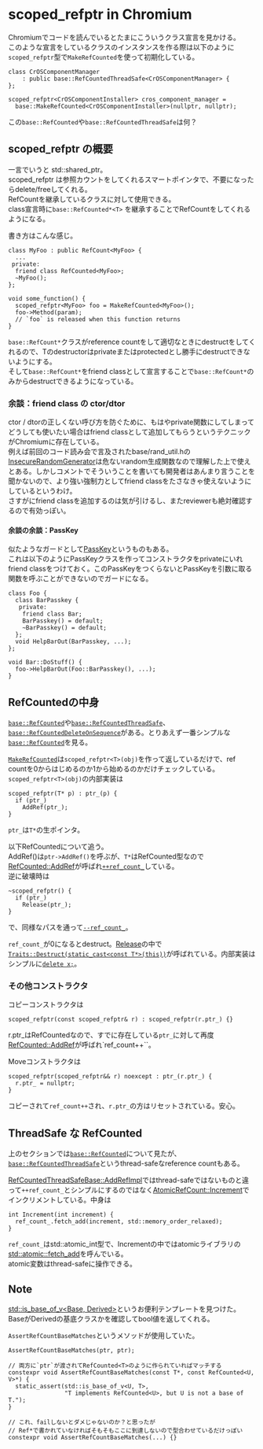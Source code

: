 # scoped_refptr in Chromium

Chromiumでコードを読んでいるとたまにこういうクラス宣言を見かける。  
このような宣言をしているクラスのインスタンスを作る際は以下のように`scoped_refptr`型で`MakeRefCounted`を使って初期化している。
```cpp=
class CrOSComponentManager
    : public base::RefCountedThreadSafe<CrOSComponentManager> {
};

scoped_refptr<CrOSComponentInstaller> cros_component_manager =
  base::MakeRefCounted<CrOSComponentInstaller>(nullptr, nullptr);
```

この`base::RefCounted`や`base::RefCountedThreadSafe`は何？

## scoped_refptr の概要
一言でいうと std::shared_ptr。  
scoped_refptr は参照カウントをしてくれるスマートポインタで、不要になったらdelete/freeしてくれる。  
RefCountを継承しているクラスに対して使用できる。  
class宣言時に`base::RefCounted*<T>` を継承することでRefCountをしてくれるようになる。

書き方はこんな感じ。
```cpp=
class MyFoo : public RefCount<MyFoo> {
  ...
 private:
  friend class RefCounted<MyFoo>;
  ~MyFoo();
};

void some_function() {
  scoped_refptr<MyFoo> foo = MakeRefCounted<MyFoo>();
  foo->Method(param);
  // `foo` is released when this function returns
}
```
`base::RefCount*`クラスがreference countをして適切なときにdestructをしてくれるので、Tのdestructorはprivateまたはprotectedとし勝手にdestructできないようにする。  
そして`base::RefCount*`をfriend classとして宣言することで`base::RefCount*`のみからdestructできるようになっている。

### 余談：friend class の ctor/dtor
ctor / dtorの正しくない呼び方を防ぐために、もはやprivate関数にしてしまってどうしても使いたい場合はfriend classとして追加してもらうというテクニックがChromiumに存在している。  
例えば前回のコード読み会で言及されたbase/rand_util.hの[InsecureRandomGenerator](https://source.chromium.org/chromium/chromium/src/+/main:base/rand_util.h;l=167;drc=87e35a8b1e7ab08439f4a72e3b9e6bff3467b912)は危ないrandom生成関数なので理解した上で使えとある。しかしコメントでそういうことを書いても開発者はあんまり言うことを聞かないので、より強い強制力としてfriend classをたさなきゃ使えないようにしているというわけ。  
さすがにfriend classを追加するのは気が引けるし、またreviewerも絶対確認するので有効っぽい。
#### 余談の余談：PassKey
似たようなガードとして[PassKey](https://chromium.googlesource.com/chromium/src/+/HEAD/docs/patterns/passkey.md)というものもある。  
これは以下のようにPassKeyクラスを作ってコンストラクタをprivateにいれfriend classをつけておく。このPassKeyをつくらないとPassKeyを引数に取る関数を呼ぶことができないのでガードになる。
```cpp=
class Foo {
  class BarPasskey {
   private:
    friend class Bar;
    BarPasskey() = default;
    ~BarPasskey() = default;
  };
  void HelpBarOut(BarPasskey, ...);
};

void Bar::DoStuff() {
  foo->HelpBarOut(Foo::BarPasskey(), ...);
}
```
## RefCountedの中身

[`base::RefCounted`](https://source.chromium.org/chromium/chromium/src/+/main:base/memory/ref_counted.h;l=335;drc=4b5e28be48f7b6d85f6b05d7e53bcd5591ac7665)や[`base::RefCountedThreadSafe`](https://source.chromium.org/chromium/chromium/src/+/main:base/memory/ref_counted.h;l=402;drc=4b5e28be48f7b6d85f6b05d7e53bcd5591ac7665)、[`base::RefCountedDeleteOnSequence`](https://source.chromium.org/chromium/chromium/src/+/refs/heads/main:base/memory/ref_counted_delete_on_sequence.h;l=33;drc=b0e89488c257ea10c5b433b7ff037150bacbade6)がある。とりあえず一番シンプルな[`base::RefCounted`](https://source.chromium.org/chromium/chromium/src/+/main:base/memory/ref_counted.h;l=335;drc=4b5e28be48f7b6d85f6b05d7e53bcd5591ac7665)を見る。

[`MakeRefCounted`](https://source.chromium.org/chromium/chromium/src/+/main:base/memory/scoped_refptr.h;l=154;drc=8a7e15d1d2f4f74b9f737e3684c477f15fd012c9)は`scoped_refptr<T>(obj)`を作って返しているだけで、ref countを0からはじめるのか1から始めるのかだけチェックしている。  
`scoped_refptr<T>(obj)`の内部実装は
```cpp=
scoped_refptr(T* p) : ptr_(p) {
  if (ptr_)
    AddRef(ptr_);
}
```
`ptr_`は`T*`の生ポインタ。

以下RefCountedについて追う。  
AddRef()は`ptr->AddRef()`を呼ぶが、`T*`はRefCounted型なので[RefCounted::AddRef](https://source.chromium.org/chromium/chromium/src/+/main:base/memory/ref_counted.h;l=344;drc=4b5e28be48f7b6d85f6b05d7e53bcd5591ac7665)が呼ばれ[`++ref_count_`](https://source.chromium.org/chromium/chromium/src/+/refs/heads/main:base/memory/ref_counted.h;l=129;drc=b0e89488c257ea10c5b433b7ff037150bacbade6)している。  
逆に破壊時は
```cpp=
~scoped_refptr() {
  if (ptr_)
    Release(ptr_);
}
```
で、同様なパスを通って[`--ref_count_`](https://source.chromium.org/chromium/chromium/src/+/refs/heads/main:base/memory/ref_counted.h;l=130;drc=b0e89488c257ea10c5b433b7ff037150bacbade6)。

`ref_count_`が0になるとdestruct。[Release](https://source.chromium.org/chromium/chromium/src/+/refs/heads/main:base/memory/ref_counted.h;l=348;drc=b0e89488c257ea10c5b433b7ff037150bacbade6)の中で[`Traits::Destruct(static_cast<const T*>(this))`](https://source.chromium.org/chromium/chromium/src/+/refs/heads/main:base/memory/ref_counted.h;l=329;drc=b0e89488c257ea10c5b433b7ff037150bacbade6)が呼ばれている。内部実装はシンプルに[`delete x;`](https://source.chromium.org/chromium/chromium/src/+/refs/heads/main:base/memory/ref_counted.h;l=364-367;drc=b0e89488c257ea10c5b433b7ff037150bacbade6)。

### その他コンストラクタ
コピーコンストラクタは
```cpp=
scoped_refptr(const scoped_refptr& r) : scoped_refptr(r.ptr_) {}
```
r.ptr_はRefCountedなので、すでに存在している`ptr_`に対して再度[RefCounted::AddRef](https://source.chromium.org/chromium/chromium/src/+/main:base/memory/ref_counted.h;l=344;drc=4b5e28be48f7b6d85f6b05d7e53bcd5591ac7665)が呼ばれ`ref_count++``。

Moveコンストラクタは
```cpp=
scoped_refptr(scoped_refptr&& r) noexcept : ptr_(r.ptr_) {
  r.ptr_ = nullptr;
}
```
コピーされて`ref_count++`され、`r.ptr_`の方はリセットされている。安心。

## ThreadSafe な RefCounted
上のセクションでは[`base::RefCounted`](https://source.chromium.org/chromium/chromium/src/+/main:base/memory/ref_counted.h;l=335;drc=4b5e28be48f7b6d85f6b05d7e53bcd5591ac7665)について見たが、[`base::RefCountedThreadSafe`](https://source.chromium.org/chromium/chromium/src/+/main:base/memory/ref_counted.h;l=402;drc=4b5e28be48f7b6d85f6b05d7e53bcd5591ac7665)というthread-safeなreference countもある。

[RefCountedThreadSafeBase::AddRefImpl](https://source.chromium.org/chromium/chromium/src/+/main:base/memory/ref_counted.h;l=207;drc=4b5e28be48f7b6d85f6b05d7e53bcd5591ac7665)ではthread-safeではないものと違って`++ref_count_`とシンプルにするのではなく[AtomicRefCount::Increment](https://source.chromium.org/chromium/chromium/src/+/refs/heads/main:base/atomic_ref_count.h;l=31-33;drc=b0e89488c257ea10c5b433b7ff037150bacbade6)でインクリメントしている。中身は
```cpp=
int Increment(int increment) {
  ref_count_.fetch_add(increment, std::memory_order_relaxed);
}
```
`ref_count_`はstd::atomic_int型で、Incrementの中ではatomicライブラリの[std::atomic::fetch_add](https://cpprefjp.github.io/reference/atomic/atomic/fetch_add.html)を呼んでいる。  
atomic変数はthread-safeに操作できる。  

## Note
[std::is_base_of_v<Base, Derived>](https://en.cppreference.com/w/cpp/types/is_base_of)というお便利テンプレートを見つけた。BaseがDerivedの基底クラスかを確認してbool値を返してくれる。  

`AssertRefCountBaseMatches`というメソッドが使用していた。
```cpp=
AssertRefCountBaseMatches(ptr, ptr);

// 両方に`ptr`が渡されてRefCounted<T>のように作られていればマッチする
constexpr void AssertRefCountBaseMatches(const T*, const RefCounted<U, V>*) {
  static_assert(std::is_base_of_v<U, T>,
                "T implements RefCounted<U>, but U is not a base of T.");
}

// これ、failしないとダメじゃないのか？と思ったが
// Ref*で書かれていなければそもそもここに到達しないので型合わせているだけっぽい
constexpr void AssertRefCountBaseMatches(...) {}
```
